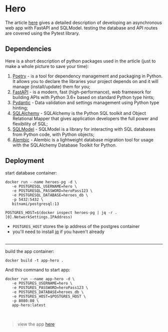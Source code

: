 # Hero
The article [here](https://medium.com/@estretyakov/the-ultimate-async-setup-fastapi-sqlmodel-alembic-pytest-ae5cdcfed3d4) gives a detailed description of developing an asynchronous web app with FastAPI and SQLModel. testing the database and API routes are covered using the Pytest library.

## Dependencies
Here is a short description of python packages used in the article (just to make a whole picture to save your time):

1. [Poetry](https://python-poetry.org) - is a tool for dependency management and packaging in Python. It allows you to
   declare the libraries your project depends on and it will manage (install/update) them for you;
2. [FastAPI](https://fastapi.tiangolo.com) - is a modern, fast (high-performance), web framework for building APIs with
   Python 3.6+ based on standard Python type hints;
3. [Pydantic](https://pydantic-docs.helpmanual.io) - Data validation and settings management using Python type hinting;
4. [SQLAlchemy](https://www.sqlalchemy.org) - SQLAlchemy is the Python SQL toolkit and Object Relational Mapper that
   gives application developers the full power and flexibility of SQL;
5. [SQLModel](https://sqlmodel.tiangolo.com) - SQLModel is a library for interacting with SQL databases from Python
   code, with Python objects;
6. [Alembic](https://alembic.sqlalchemy.org/en/latest/) - Alembic is a lightweight database migration tool for usage
   with the SQLAlchemy Database Toolkit for Python.

## Deployment
start database container: 
```console
docker run --name heroes-pg -d \
   -e POSTGRESQL_USERNAME=hero \
   -e POSTGRESQL_PASSWORD=heroPass123 \
   -e POSTGRESQL_DATABASE=heroes_db \
   -p 5432:5432 \
   bitnami/postgresql:13
```
```console
POSTGRES_HOST=$(docker inspect heroes-pg | jq -r .[0].NetworkSettings.IPAddress)
```
- `POSTGRES_HOST` stores the ip address of the postgres container
- you'll need to install [jq](https://stedolan.github.io/jq/download/) if you haven't already
<br/><br/>
---
build the app container:
```console
docker build -t app-hero .
```
And this command to start app: 
```console
docker run --name app-hero -d \
   -e POSTGRES_USERNAME=hero \
   -e POSTGRES_PASSWORD=heroPass123 \
   -e POSTGRES_DATABASE=heroes_db \
   -e POSTGRES_HOST=$POSTGRES_HOST \
   -p 8080:80 \
   app-hero:latest
```
<br/>

>view the app [here](http://localhost:8080/docs)

